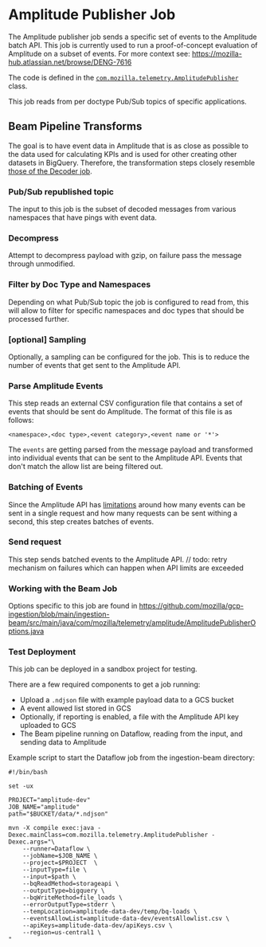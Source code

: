 # Amplitude Publisher Job

The Amplitude publisher job sends a specific set of events to the Amplitude batch API. This job is currently used to run a proof-of-concept evaluation of Amplitude on a subset of events. For more context see: https://mozilla-hub.atlassian.net/browse/DENG-7616

The code is defined in the [`com.mozilla.telemetry.AmplitudePublisher`](https://github.com/mozilla/gcp-ingestion/blob/main/ingestion-beam/src/main/java/com/mozilla/telemetry/AmplitudePublisher.java) class.

This job reads from per doctype Pub/Sub topics of specific applications.

## Beam Pipeline Transforms

The goal is to have event data in Amplitude that is as close as possible to the data used for calculating KPIs and is used for other creating other datasets in BigQuery. Therefore, the transformation steps closely resemble [those of the Decoder job](https://mozilla.github.io/gcp-ingestion/ingestion-beam/decoder-job/).

### Pub/Sub republished topic

The input to this job is the subset of decoded messages from various namespaces that have pings with event data.

### Decompress

Attempt to decompress payload with gzip, on failure pass the message through
unmodified.

### Filter by Doc Type and Namespaces

Depending on what Pub/Sub topic the job is configured to read from, this will allow to filter for specific namespaces and doc types that should be processed further.

### [optional] Sampling

Optionally, a sampling can be configured for the job. This is to reduce the number of events that get sent to the Amplitude API.

### Parse Amplitude Events

This step reads an external CSV configuration file that contains a set of events that should be sent do Amplitude. The format of this file is as follows:

```csv
<namespace>,<doc type>,<event category>,<event name or '*'>
```

The `events` are getting parsed from the message payload and transformed into individual events that can be sent to the Amplitude API. Events that don't match the allow list are being filtered out.

### Batching of Events

Since the Amplitude API has [limitations](https://amplitude.com/docs/apis/analytics/batch-event-upload#considerations) around how many events can be sent in a single request and how many requests can be sent withing a second, this step creates batches of events.

### Send request

This step sends batched events to the Amplitude API.
// todo: retry mechanism on failures which can happen when API limits are exceeded

### Working with the Beam Job

Options specific to this job are found in https://github.com/mozilla/gcp-ingestion/blob/main/ingestion-beam/src/main/java/com/mozilla/telemetry/amplitude/AmplitudePublisherOptions.java

### Test Deployment

This job can be deployed in a sandbox project for testing.

There are a few required components to get a job running:

- Upload a `.ndjson` file with example payload data to a GCS bucket
- A event allowed list stored in GCS
- Optionally, if reporting is enabled, a file with the Amplitude API key uploaded to GCS
- The Beam pipeline running on Dataflow, reading from the input, and sending data to Amplitude

Example script to start the Dataflow job from the ingestion-beam directory:

```
#!/bin/bash

set -ux

PROJECT="amplitude-dev"
JOB_NAME="amplitude"
path="$BUCKET/data/*.ndjson"

mvn -X compile exec:java -Dexec.mainClass=com.mozilla.telemetry.AmplitudePublisher -Dexec.args="\
    --runner=Dataflow \
    --jobName=$JOB_NAME \
    --project=$PROJECT  \
    --inputType=file \
    --input=$path \
    --bqReadMethod=storageapi \
    --outputType=bigquery \
    --bqWriteMethod=file_loads \
    --errorOutputType=stderr \
    --tempLocation=amplitude-data-dev/temp/bq-loads \
    --eventsAllowList=amplitude-data-dev/eventsAllowlist.csv \
    --apiKeys=amplitude-data-dev/apiKeys.csv \
    --region=us-central1 \
"
```
